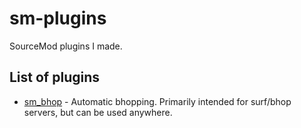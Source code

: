 # sm-plugins
SourceMod plugins I made. 

## List of plugins
  - [sm_bhop](https://github.com/sh0tx420/sm-plugins/blob/main/sm_bhop/scripting/sm_bhop.sp) - Automatic bhopping. Primarily intended for surf/bhop servers, but can be used anywhere.

